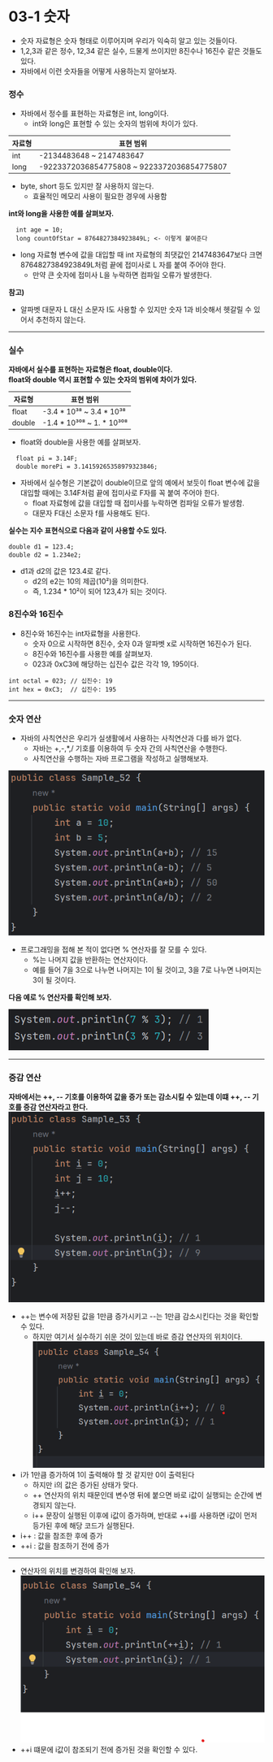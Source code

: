 # 03-1 숫자
* 숫자 자료형은 숫자 형태로 이루어지며 우리가 익숙히 알고 있는 것들이다.
* 1,2,3과 같은 정수, 12,34 같은 실수, 드물게 쓰이지만 8진수나 16진수 같은 것들도 있다.
* 자바에서 이런 숫자들을 어떻게 사용하는지 알아보자.

### 정수
* 자바에서 정수를 표현하는 자료형은 int, long이다.
  - int와 long은 표현할 수 있는 숫자의 범위에 차이가 있다.

| 자료형 | 표현 범위                                       |
|---|---------------------------------------------|
|int| -2134483648 ~ 2147483647                    |
|long| -9223372036854775808 ~ 9223372036854775807  |
* byte, short 등도 있지만 잘 사용하지 않는다.
  - 효율적인 메모리 사용이 필요한 경우에 사용함

<b>int와 long을 사용한 예를 살펴보자.</b>
```
  int age = 10;
  long countOfStar = 8764827384923849L; <- 이렇게 붙여준다
```
* long 자료형 변수에 값을 대입할 때 int 자료형의 최댓값인 2147483647보다 크면 8764827384923849L처럼 끝에 접미사로 L 자를 붙여 주어야 한다.
  - 만약 큰 숫자에 접미사 L을 누락하면 컴파일 오류가 발생한다.<br>

<b>참고)</b>
* 알파벳 대문자 L 대신 소문자 I도 사용할 수 있지만 숫자 1과 비슷해서 헷갈릴 수 있어서 추천하지 않는다.
---
### 실수
<b> 자바에서 실수를 표현하는 자료형은 float, double이다.<br></b>
<b> float와 double 역시 표현할 수 있는 숫자의 범위에 차이가 있다.</b>

| 자료형 | 표현 범위 |
|---|---|
|float|-3.4 * 10³⁸ ~ 3.4 * 10³⁸|
|double|-1.4 * 10³⁰⁸ ~ 1. * 10³⁰⁸|
* float와 double을 사용한 예를 살펴보자.
```
  float pi = 3.14F;
  double morePi = 3.14159265358979323846;
```
* 자바에서 실수형은 기본값이 double이므로 앞의 예에서 보듯이 float 변수에 값을 대입할 때에는 3.14F처럼 끝에 접미사로 F자를 꼭 붙여 주어야 한다.
  - float 자료형에 값을 대입할 때 접미사를 누락하면 컴파일 오류가 발생함.
  - 대문자 F대신 소문자 f를 사용해도 된다.

<b> 실수는 지수 표현식으로 다음과 같이 사용할 수도 있다.</b>

```
double d1 = 123.4;
double d2 = 1.234e2;
```
* d1과 d2의 값은 123.4로 같다.
  - d2의 e2는 10의 제곱(10²)을 의미한다.
  - 즉, 1.234 * 10²이 되어 123,4가 되는 것이다.

### 8진수와 16진수
* 8진수와 16진수는 int자료형을 사용한다.
  - 숫자 0으로 시작하면 8진수, 숫자 0과 알파벳 x로 시작하면 16진수가 된다.
  - 8진수와 16진수를 사용한 예를 살펴보자.
  - 023과 0xC3에 해당하는 십진수 값은 각각 19, 195이다.
```
int octal = 023; // 십진수: 19
int hex = 0xC3;  // 십진수: 195
```
---
### 숫자 연산
* 자바의 사칙연산은 우리가 실생활에서 사용하는 사칙연산과 다를 바가 없다.
  - 자바는 +,-,*,/ 기호를 이용하여 두 숫자 간의 사칙연산을 수행한다.
  - 사칙연산을 수행하는 자바 프로그램을 작성하고 실행해보자.

![img.png](img.png)

* 프로그래밍을 접해 본 적이 없다면 % 연산자를 잘 모를 수 있다.
  - %는 나머지 값을 반환하는 연산자이다.
  - 예를 들어 7을 3으로 나누면 나머지는 1이 될 것이고, 3을 7로 나누면 나머지는 3이 될 것이다.

<b>다음 예로 % 연산자를 확인해 보자.</b>

![img_1.png](img_1.png)

---
### 증감 연산
<b>자바에서는 ++, -- 기호를 이용하여 값을 증가 또는 감소시킬 수 있는데 이떄 ++, -- 기호를 증감 연산자라고 한다.</b>
![img_2.png](img_2.png)

* ++는 변수에 저장된 값을 1만큼 증가시키고 --는 1만큼 감소시킨다는 것을 확인할 수 있다.
  - 하지만 여기서 실수하기 쉬운 것이 있는데 바로 증감 연산자의 위치이다.
![img_4.png](img_4.png)
* i가 1만큼 증가하여 1이 출력해야 할 것 같지만 0이 출력된다
  - 하지만 i의 값은 증가된 상태가 맞다.
  - ++ 연산자의 위치 때문인데 변수명 뒤에 붙으면 바로 i값이 실행되는 순간에 변경되지 않는다.
  - i++ 문장이 실행된 이후에 i값이 증가하며, 반대로 ++i를 사용하면 i값이 먼저 등가된 후에 해당 코드가 실행된다.
* i++ : 값을 참조한 후에 증가 
* ++i : 값을 참조하기 전에 증가
---

* 연산자의 위치를 변경하여 확인해 보자.
![img_3.png](img_3.png)
* ++i 떄문에 i값이 참조되기 전에 증가된 것을 확인할 수 있다.